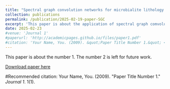 ```yaml
---
title: "Spectral graph convolution networks for microbialite lithology identification based on conventional well logs"
collection: publications
permalink: /publication/2025-02-19-paper-SGC
excerpt: 'This paper is about the application of spectral graph comvolution networks for lithology identification.'
date: 2025-02-23
#venue: 'Journal 1'
#paperurl: 'http://academicpages.github.io/files/paper1.pdf'
#citation: 'Your Name, You. (2009). &quot;Paper Title Number 1.&quot; <i>Journal 1</i>. 1(1).'
---
```

This paper is about the number 1. The number 2 is left for future work.

[Download paper here](http://academicpages.github.io/files/paper1.pdf)

#Recommended citation: Your Name, You. (2009). "Paper Title Number 1." <i>Journal 1</i>. 1(1).
